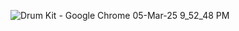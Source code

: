 ![Drum Kit - Google Chrome 05-Mar-25 9_52_48 PM](https://github.com/user-attachments/assets/6898c635-5d76-4887-875b-2ad396fb20ca)

